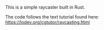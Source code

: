 This is a simple raycaster built in Rust.

The code follows the text tutorial found here: https://lodev.org/cgtutor/raycasting.html